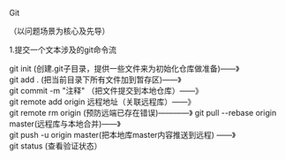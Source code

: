 Git

（以问题场景为核心及先导）

1.提交一个文本涉及的git命令流

git init  (创建.git子目录，提供一些文件来为初始化仓库做准备)——》  
		git add . (把当前目录下所有文件加到暂存区)——》  
        git  commit -m "注释" （把文件提交到本地仓库）——》   
		git  remote add origin  远程地址（关联远程库）——》  
		git  remote rm origin (预防远端已存在错误)————》
		git   pull  --rebase origin  master(远程库与本地合并)——》  
		git   push  -u  origin master(把本地库master内容推送到远程) ——》  
		git   status (查看验证状态）
